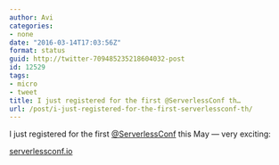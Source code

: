```yaml
---
author: Avi
categories:
- none
date: "2016-03-14T17:03:56Z"
format: status
guid: http://twitter-709485235218604032-post
id: 12529
tags:
- micro
- tweet
title: I just registered for the first @ServerlessConf th…
url: /post/i-just-registered-for-the-first-serverlessconf-th/
---
```

I just registered for the first [@ServerlessConf](http://twitter.com/ServerlessConf) this May — very exciting:

[serverlessconf.io](http://serverlessconf.io/)